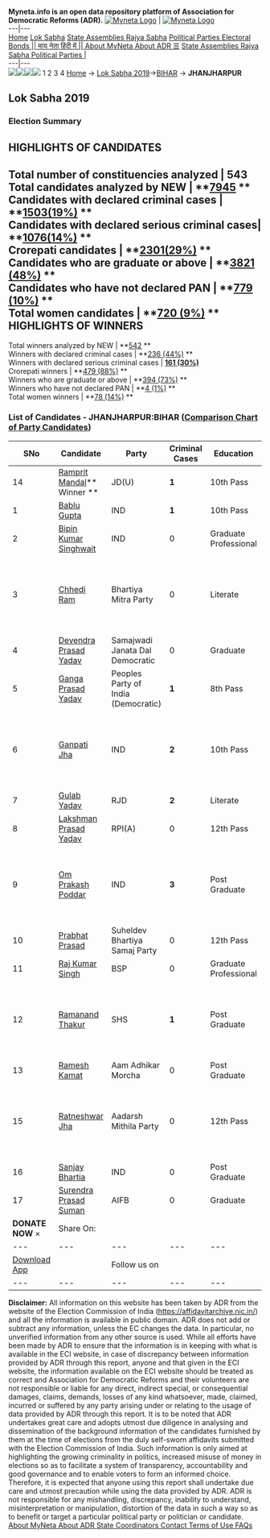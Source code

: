 **Myneta.info is an open data repository platform of Association for Democratic Reforms (ADR).**
[![Myneta Logo](https://www.myneta.info/lib/img/myneta-logo.png)](https://www.myneta.info/) | [![Myneta Logo](https://www.myneta.info/lib/img/adr-logo.png)](https://adrindia.org)  
---|---  
[Home](https://www.myneta.info/) [Lok Sabha](https://www.myneta.info/#ls "Lok Sabha") [ State Assemblies ](https://www.myneta.info/#sa "State Assemblies") [Rajya Sabha](https://www.myneta.info/#rs "Rajya Sabha") [Political Parties ](https://www.myneta.info/party "Political Parties") [ Electoral Bonds ](https://www.myneta.info/electoral_bonds "Electoral Bonds") [ || माय नेता हिंदी में || ](https://translate.google.co.in/translate?prev=hp&hl=en&js=y&u=www.myneta.info&sl=en&tl=hi&history_state0=) [ About MyNeta ](https://adrindia.org/content/about-myneta) [ About ADR ](https://adrindia.org/about-adr/who-we-are) [☰](javascript:void\(0\))
[ State Assemblies ](https://www.myneta.info/#sa "State Assemblies") [ Rajya Sabha ](https://www.myneta.info/#rs "Rajya Sabha") [ Political Parties ](https://www.myneta.info/party "Political Parties")
|   
---|---  
![](https://www.myneta.info/lib/img/banner/banner-1.png)![](https://www.myneta.info/lib/img/banner/banner-2.png)![](https://www.myneta.info/lib/img/banner/banner-3.png)![](https://www.myneta.info/lib/img/banner/banner-4.png)
1  2  3  4 
[Home](https://www.myneta.info/) → [Lok Sabha 2019](https://www.myneta.info/LokSabha2019/)→[BIHAR](https://www.myneta.info/LokSabha2019/index.php?action=show_constituencies&state_id=37) → **JHANJHARPUR**
### 
## Lok Sabha 2019
###  Election Summary 
HIGHLIGHTS OF CANDIDATES  
---  
Total number of constituencies analyzed |  543   
Total candidates analyzed by NEW | **[7945](https://www.myneta.info/LokSabha2019/index.php?action=summary&subAction=candidates_analyzed&sort=candidate#summary) **  
Candidates with declared criminal cases | **[1503(19%)](https://www.myneta.info/LokSabha2019/index.php?action=summary&subAction=crime&sort=candidate#summary) **  
Candidates with declared serious criminal cases| **[1076(14%)](https://www.myneta.info/LokSabha2019/index.php?action=summary&subAction=serious_crime&sort=candidate#summary) **  
Crorepati candidates | **[2301(29%)](https://www.myneta.info/LokSabha2019/index.php?action=summary&subAction=crorepati&sort=candidate#summary) **  
Candidates who are graduate or above | **[3821 (48%)](https://www.myneta.info/LokSabha2019/index.php?action=summary&subAction=education&sort=candidate#summary) **  
Candidates who have not declared PAN | **[779 (10%)](https://www.myneta.info/LokSabha2019/index.php?action=summary&subAction=without_pan&sort=candidate#summary) **  
Total women candidates | **[720 (9%)](https://www.myneta.info/LokSabha2019/index.php?action=summary&subAction=women_candidate&sort=candidate#summary) **  
HIGHLIGHTS OF WINNERS  
---  
Total winners analyzed by NEW | **[542](https://www.myneta.info/LokSabha2019/index.php?action=summary&subAction=winner_analyzed&sort=candidate#summary) **  
Winners with declared criminal cases | **[236 (44%)](https://www.myneta.info/LokSabha2019/index.php?action=summary&subAction=winner_crime&sort=candidate#summary) **  
Winners with declared serious criminal cases | **[161 (30%)](https://www.myneta.info/LokSabha2019/index.php?action=summary&subAction=winner_serious_crime&sort=candidate#summary)**  
Crorepati winners | **[479 (88%)](https://www.myneta.info/LokSabha2019/index.php?action=summary&subAction=winner_crorepati&sort=candidate#summary) **  
Winners who are graduate or above | **[394 (73%)](https://www.myneta.info/LokSabha2019/index.php?action=summary&subAction=winner_education&sort=candidate#summary) **  
Winners who have not declared PAN | **[4 (1%)](https://www.myneta.info/LokSabha2019/index.php?action=summary&subAction=winner_without_pan&sort=candidate#summary) **  
Total women winners | **[78 (14%)](https://www.myneta.info/LokSabha2019/index.php?action=summary&subAction=winner_women&sort=candidate#summary) **  
### List of Candidates - JHANJHARPUR:BIHAR ([Comparison Chart of Party Candidates](https://www.myneta.info/LokSabha2019/comparisonchart.php?constituency_id=485))
SNo | Candidate| Party| Criminal Cases| Education| Age| Total Assets| Liabilities  
---|---|---|---|---|---|---|---  
14  | [Ramprit Mandal](https://www.myneta.info/LokSabha2019/candidate.php?candidate_id=8156)** Winner ** | JD(U) | **1** | 10th Pass| 63 | Rs 8,81,19,686 ~ 8 Crore+ | Rs 10,00,000 ~ 10 Lacs+  
1  | [Bablu Gupta](https://www.myneta.info/LokSabha2019/candidate.php?candidate_id=7786) | IND | **1** | 10th Pass| 26 | Rs 20,53,000 ~ 20 Lacs+ | Rs 0 ~   
2  | [Bipin Kumar Singhwait](https://www.myneta.info/LokSabha2019/candidate.php?candidate_id=9146) | IND | 0 | Graduate Professional| 29 | Rs 55,82,385 ~ 55 Lacs+ | Rs 9,40,000 ~ 9 Lacs+  
3  | [Chhedi Ram](https://www.myneta.info/LokSabha2019/candidate.php?candidate_id=9147) | Bhartiya Mitra Party | 0 | Literate| 40 | ![](https://myneta.info/image_v2.php?myneta_folder=LokSabha2019&candidate_id=9147&col=ta) | ![](https://myneta.info/image_v2.php?myneta_folder=LokSabha2019&candidate_id=9147&col=lia)  
4  | [Devendra Prasad Yadav](https://www.myneta.info/LokSabha2019/candidate.php?candidate_id=7618) | Samajwadi Janata Dal Democratic | 0 | Graduate| 65 | Rs 1,14,23,806 ~ 1 Crore+ | Rs 0 ~   
5  | [Ganga Prasad Yadav](https://www.myneta.info/LokSabha2019/candidate.php?candidate_id=9148) | Peoples Party of India (Democratic) | **1** | 8th Pass| 36 | Rs 20,62,000 ~ 20 Lacs+ | Rs 0 ~   
6  | [Ganpati Jha](https://www.myneta.info/LokSabha2019/candidate.php?candidate_id=9149) | IND | **2** | 10th Pass| 53 | ![](https://myneta.info/image_v2.php?myneta_folder=LokSabha2019&candidate_id=9149&col=ta) | ![](https://myneta.info/image_v2.php?myneta_folder=LokSabha2019&candidate_id=9149&col=lia)  
7  | [Gulab Yadav](https://www.myneta.info/LokSabha2019/candidate.php?candidate_id=9150) | RJD | **2** | Literate| 51 | Rs 9,68,21,512 ~ 9 Crore+ | Rs 1,67,77,175 ~ 1 Crore+  
8  | [Lakshman Prasad Yadav](https://www.myneta.info/LokSabha2019/candidate.php?candidate_id=7617) | RPI(A) | 0 | 12th Pass| 34 | Rs 40,82,100 ~ 40 Lacs+ | Rs 0 ~   
9  | [Om Prakash Poddar](https://www.myneta.info/LokSabha2019/candidate.php?candidate_id=9151) | IND | **3** | Post Graduate| 45 | ![](https://myneta.info/image_v2.php?myneta_folder=LokSabha2019&candidate_id=9151&col=ta) | ![](https://myneta.info/image_v2.php?myneta_folder=LokSabha2019&candidate_id=9151&col=lia)  
10  | [Prabhat Prasad](https://www.myneta.info/LokSabha2019/candidate.php?candidate_id=9152) | Suheldev Bhartiya Samaj Party | 0 | 12th Pass| 65 | Rs 31,54,218 ~ 31 Lacs+ | Rs 0 ~   
11  | [Raj Kumar Singh](https://www.myneta.info/LokSabha2019/candidate.php?candidate_id=8158) | BSP | 0 | Graduate Professional| 63 | Rs 7,99,00,219 ~ 7 Crore+ | Rs 1,00,000 ~ 1 Lacs+  
12  | [Ramanand Thakur](https://www.myneta.info/LokSabha2019/candidate.php?candidate_id=7784) | SHS | **1** | Post Graduate| 48 | ![](https://myneta.info/image_v2.php?myneta_folder=LokSabha2019&candidate_id=7784&col=ta) | ![](https://myneta.info/image_v2.php?myneta_folder=LokSabha2019&candidate_id=7784&col=lia)  
13  | [Ramesh Kamat](https://www.myneta.info/LokSabha2019/candidate.php?candidate_id=7783) | Aam Adhikar Morcha | 0 | Post Graduate| 32 | Rs 16,56,261 ~ 16 Lacs+ | Rs 14,11,261 ~ 14 Lacs+  
15  | [Ratneshwar Jha](https://www.myneta.info/LokSabha2019/candidate.php?candidate_id=9153) | Aadarsh Mithila Party | 0 | 12th Pass| 55 | ![](https://myneta.info/image_v2.php?myneta_folder=LokSabha2019&candidate_id=9153&col=ta) | ![](https://myneta.info/image_v2.php?myneta_folder=LokSabha2019&candidate_id=9153&col=lia)  
16  | [Sanjay Bhartia](https://www.myneta.info/LokSabha2019/candidate.php?candidate_id=7782) | IND | 0 | Post Graduate| 31 | Rs 11,65,326 ~ 11 Lacs+ | Rs 0 ~   
17  | [Surendra Prasad Suman](https://www.myneta.info/LokSabha2019/candidate.php?candidate_id=8157) | AIFB | 0 | Graduate| 51 | Rs 1,08,55,000 ~ 1 Crore+ | Rs 0 ~   
|  **DONATE NOW** × |  Share On:  | [](https://api.whatsapp.com/send?text=https%3A%2F%2Fmyneta.info%2Fpunjab2022%2Findex.php%3Faction%3Dshow_constituencies%26state_id%3D19) | [](https://www.facebook.com/sharer/sharer.php?u=https%3A%2F%2Fmyneta.info%2Fpunjab2022%2Findex.php%3Faction%3Dshow_constituencies%26state_id%3D19) | [](https://twitter.com/share?url=https%3A%2F%2Fmyneta.info%2Fpunjab2022%2Findex.php%3Faction%3Dshow_constituencies%26state_id%3D19)  
---|---|---|---|---  
| [ Download App ](https://play.google.com/store/apps/details?id=com.webrosoft.myneta1&pcampaignid=pcampaignidMKT-Other-global-all-co-prtnr-py-PartBadge-Mar2515-1) | [](https://play.google.com/store/apps/details?id=com.webrosoft.myneta1&pcampaignid=pcampaignidMKT-Other-global-all-co-prtnr-py-PartBadge-Mar2515-1) |  Follow us on  | [](https://www.facebook.com/adrindia.org/) | [](https://twitter.com/adrspeaks) | [](https://groups.google.com/g/national-election-watch?hl=en&pli=1) | [](https://www.instagram.com/adrspeaks/) | [](https://www.youtube.com/user/adrspeaks) | [](https://sharechat.com/profile/adrspeaks)  
---|---|---|---|---|---|---|---|---  
**Disclaimer:** All information on this website has been taken by ADR from the website of the Election Commission of India (https://affidavitarchive.nic.in/) and all the information is available in public domain. ADR does not add or subtract any information, unless the EC changes the data. In particular, no unverified information from any other source is used. While all efforts have been made by ADR to ensure that the information is in keeping with what is available in the ECI website, in case of discrepancy between information provided by ADR through this report, anyone and that given in the ECI website, the information available on the ECI website should be treated as correct and Association for Democratic Reforms and their volunteers are not responsible or liable for any direct, indirect special, or consequential damages, claims, demands, losses of any kind whatsoever, made, claimed, incurred or suffered by any party arising under or relating to the usage of data provided by ADR through this report. It is to be noted that ADR undertakes great care and adopts utmost due diligence in analysing and dissemination of the background information of the candidates furnished by them at the time of elections from the duly self-sworn affidavits submitted with the Election Commission of India. Such information is only aimed at highlighting the growing criminality in politics, increased misuse of money in elections so as to facilitate a system of transparency, accountability and good governance and to enable voters to form an informed choice. Therefore, it is expected that anyone using this report shall undertake due care and utmost precaution while using the data provided by ADR. ADR is not responsible for any mishandling, discrepancy, inability to understand, misinterpretation or manipulation, distortion of the data in such a way so as to benefit or target a particular political party or politician or candidate. 
[ About MyNeta ](https://adrindia.org/content/about-myneta) [ About ADR ](https://adrindia.org/about-adr/who-we-are) [ State Coordinators ](https://adrindia.org/about-adr/state-coordinators) [ Contact ](https://adrindia.org/contact-us) [ Terms of Use ](https://adrindia.org/content/adr-terms-use) [ FAQs ](https://adrindia.org/content/faqs)
